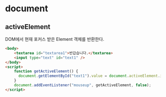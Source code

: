 # document 

## activeElement 
DOM에서 현재 포커스 받은 Element 객체를 반환한다. 
```html
<body>
    <textarea id="textarea1">반갑습니다.</textarea>
    <input type="text" id="text1" />
</body>
<script>
    function getActiveElement() {
      document.getElementById("text1").value = document.activeElement.id; 
    }
    document.addEventListener("mouseup", getActiveElement, false); 
</script>
```